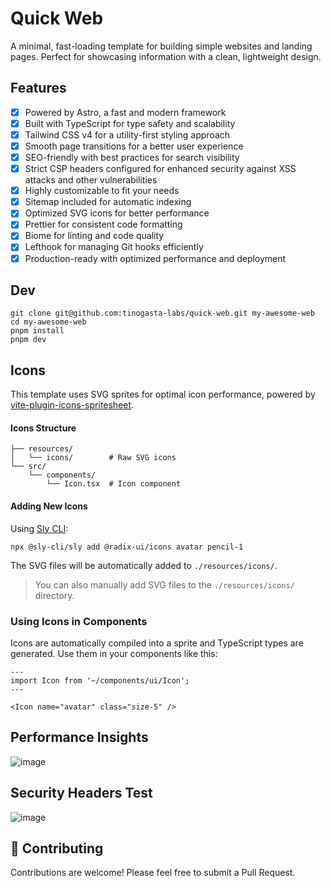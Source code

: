 # Quick Web

A minimal, fast-loading template for building simple websites and landing pages.
Perfect for showcasing information with a clean, lightweight design.

## Features

- [x] Powered by Astro, a fast and modern framework
- [x] Built with TypeScript for type safety and scalability
- [x] Tailwind CSS v4 for a utility-first styling approach
- [x] Smooth page transitions for a better user experience
- [x] SEO-friendly with best practices for search visibility
- [x] Strict CSP headers configured for enhanced security against XSS attacks and other vulnerabilities
- [x] Highly customizable to fit your needs
- [x] Sitemap included for automatic indexing
- [x] Optimized SVG icons for better performance
- [x] Prettier for consistent code formatting
- [x] Biome for linting and code quality
- [x] Lefthook for managing Git hooks efficiently
- [x] Production-ready with optimized performance and deployment

## Dev

```
git clone git@github.com:tinogasta-labs/quick-web.git my-awesome-web
cd my-awesome-web
pnpm install
pnpm dev
```

## Icons

This template uses SVG sprites for optimal icon performance, powered by [vite-plugin-icons-spritesheet](https://github.com/forge-42/vite-plugin-icons-spritesheet/tree/main).

#### Icons Structure

```
├── resources/
│   └── icons/        # Raw SVG icons
└── src/
    └── components/
        └── Icon.tsx  # Icon component
```

#### Adding New Icons

Using [Sly CLI](https://sly-cli.fly.dev/):

```
npx @sly-cli/sly add @radix-ui/icons avatar pencil-1
```

The SVG files will be automatically added to `./resources/icons/`.

> You can also manually add SVG files to the `./resources/icons/` directory.

### Using Icons in Components

Icons are automatically compiled into a sprite and TypeScript types are generated. Use them in your components like this:

```astro
---
import Icon from '~/components/ui/Icon';
---

<Icon name="avatar" class="size-5" />
```

## Performance Insights

![image](https://github.com/user-attachments/assets/c55043ba-c6d8-4dd8-b2f3-23ec141c0d49)

## Security Headers Test

![image](https://github.com/user-attachments/assets/3a17cd45-d9bf-446a-bc7a-a6549e8b1ac1)

## 🤝 Contributing

Contributions are welcome! Please feel free to submit a Pull Request.
